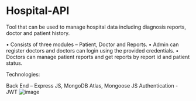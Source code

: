 # Hospital-API
 Tool that can be used to manage hospital data including diagnosis reports, doctor and patient history.

•	Consists of three modules – Patient, Doctor and Reports.
•	Admin can register doctors and doctors can login using the provided credentials.
•	Doctors can manage patient reports and get reports by report id and patient status.

Technologies:

Back End – Express JS, MongoDB Atlas, Mongoose JS
Authentication - JWT
![image](https://github.com/bruce-wayne123/Hostpital-API/assets/34540752/ea4a2893-83cf-4390-9b5b-d86ba6340311)

